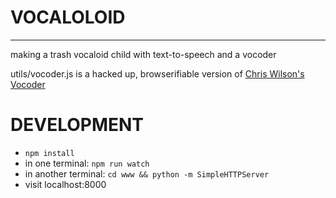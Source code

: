 # VOCALOLOID
------------------

making a trash vocaloid child with text-to-speech and a vocoder



utils/vocoder.js is a hacked up, browserifiable version of [Chris Wilson's Vocoder](https://github.com/cwilso/Vocoder)

# DEVELOPMENT

- `npm install`
- in one terminal: `npm run watch` 
- in another terminal: `cd www && python -m SimpleHTTPServer`
- visit localhost:8000